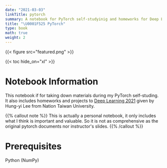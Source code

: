 ```yaml
---
date: "2021-03-03"
linkTitle: pytorch
summary: A notebook for PyTorch self-studyinig and homeworks for Deep Learning 2021
title: "\U0001F525 PyTorch"
type: book
math: true
weight: 2
---
```


{{< figure src="featured.png" >}}

{{< toc hide_on="xl" >}}

# Notebook Information

This notebook if for taking down materials during my PyTorch self-studing. It also includes homeworks and projects to [Deep Learning 2021](https://nickzhy.com/courses/deep-learning/) given by Hung-yi Lee from Nation Taiwan University. 

{{% callout note %}}
This is actually a personal notebook, it only includes what I think is important and valuable. So it is not as comprehensive as the original pytorch documents nor instructor's slides.
{{% /callout %}}

# Prerequisites

Python (NumPy)



